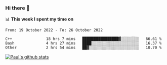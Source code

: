 ### Hi there 👋

📊 **This week I spent my time on**
<!--START_SECTION:waka-->

```text
From: 19 October 2022 - To: 26 October 2022

C++               18 hrs 7 mins   ████████████████▓░░░░░░░░   66.61 %
Bash              4 hrs 27 mins   ████░░░░░░░░░░░░░░░░░░░░░   16.37 %
Other             2 hrs 54 mins   ██▓░░░░░░░░░░░░░░░░░░░░░░   10.70 %
```

<!--END_SECTION:waka-->


[![Paul's github stats](https://github-readme-stats.vercel.app/api?username=mickeyouyou&theme=dracula&show_icons=true)](https://github.com/anuraghazra/github-readme-stats)
